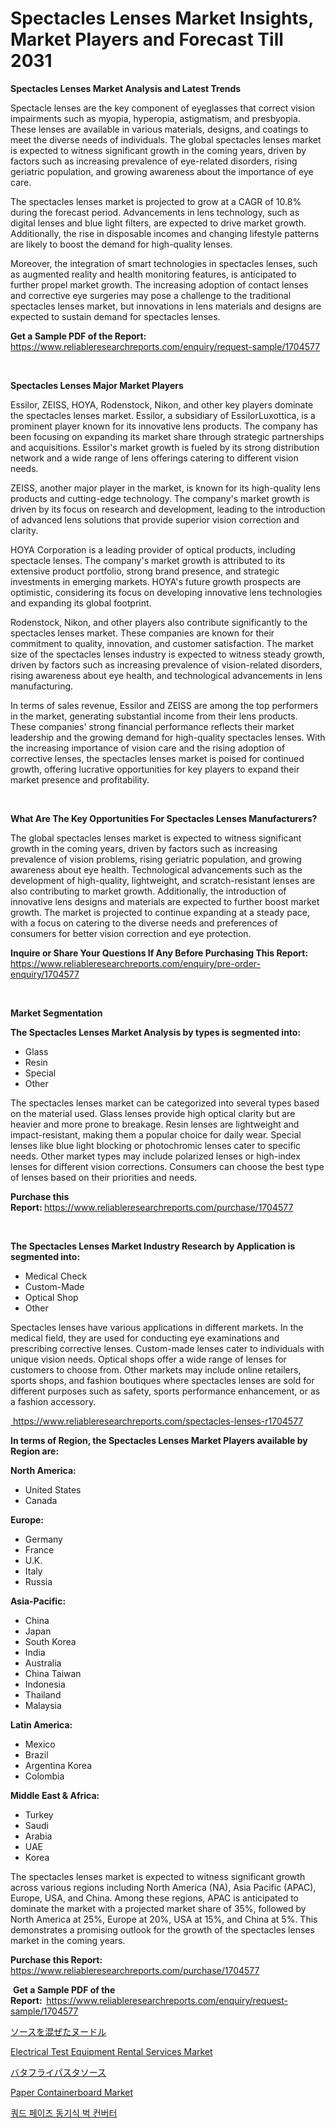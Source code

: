 <p><h1>Spectacles Lenses Market Insights, Market Players and Forecast Till 2031</h1></p><p><strong>Spectacles Lenses Market Analysis and Latest Trends</strong></p>
<p><p>Spectacle lenses are the key component of eyeglasses that correct vision impairments such as myopia, hyperopia, astigmatism, and presbyopia. These lenses are available in various materials, designs, and coatings to meet the diverse needs of individuals. The global spectacles lenses market is expected to witness significant growth in the coming years, driven by factors such as increasing prevalence of eye-related disorders, rising geriatric population, and growing awareness about the importance of eye care.</p><p>The spectacles lenses market is projected to grow at a CAGR of 10.8% during the forecast period. Advancements in lens technology, such as digital lenses and blue light filters, are expected to drive market growth. Additionally, the rise in disposable incomes and changing lifestyle patterns are likely to boost the demand for high-quality lenses.</p><p>Moreover, the integration of smart technologies in spectacles lenses, such as augmented reality and health monitoring features, is anticipated to further propel market growth. The increasing adoption of contact lenses and corrective eye surgeries may pose a challenge to the traditional spectacles lenses market, but innovations in lens materials and designs are expected to sustain demand for spectacles lenses.</p></p>
<p><strong>Get a Sample PDF of the Report:&nbsp;</strong> <a href="https://www.reliableresearchreports.com/enquiry/request-sample/1704577">https://www.reliableresearchreports.com/enquiry/request-sample/1704577</a></p>
<p>&nbsp;</p>
<p><strong>Spectacles Lenses Major Market Players</strong></p>
<p><p>Essilor, ZEISS, HOYA, Rodenstock, Nikon, and other key players dominate the spectacles lenses market. Essilor, a subsidiary of EssilorLuxottica, is a prominent player known for its innovative lens products. The company has been focusing on expanding its market share through strategic partnerships and acquisitions. Essilor's market growth is fueled by its strong distribution network and a wide range of lens offerings catering to different vision needs.</p><p>ZEISS, another major player in the market, is known for its high-quality lens products and cutting-edge technology. The company's market growth is driven by its focus on research and development, leading to the introduction of advanced lens solutions that provide superior vision correction and clarity.</p><p>HOYA Corporation is a leading provider of optical products, including spectacle lenses. The company's market growth is attributed to its extensive product portfolio, strong brand presence, and strategic investments in emerging markets. HOYA's future growth prospects are optimistic, considering its focus on developing innovative lens technologies and expanding its global footprint.</p><p>Rodenstock, Nikon, and other players also contribute significantly to the spectacles lenses market. These companies are known for their commitment to quality, innovation, and customer satisfaction. The market size of the spectacles lenses industry is expected to witness steady growth, driven by factors such as increasing prevalence of vision-related disorders, rising awareness about eye health, and technological advancements in lens manufacturing.</p><p>In terms of sales revenue, Essilor and ZEISS are among the top performers in the market, generating substantial income from their lens products. These companies' strong financial performance reflects their market leadership and the growing demand for high-quality spectacles lenses. With the increasing importance of vision care and the rising adoption of corrective lenses, the spectacles lenses market is poised for continued growth, offering lucrative opportunities for key players to expand their market presence and profitability.</p></p>
<p>&nbsp;</p>
<p><strong>What Are The Key Opportunities For Spectacles Lenses Manufacturers?</strong></p>
<p><p>The global spectacles lenses market is expected to witness significant growth in the coming years, driven by factors such as increasing prevalence of vision problems, rising geriatric population, and growing awareness about eye health. Technological advancements such as the development of high-quality, lightweight, and scratch-resistant lenses are also contributing to market growth. Additionally, the introduction of innovative lens designs and materials are expected to further boost market growth. The market is projected to continue expanding at a steady pace, with a focus on catering to the diverse needs and preferences of consumers for better vision correction and eye protection.</p></p>
<p><strong>Inquire or Share Your Questions If Any Before Purchasing This Report:</strong> <a href="https://www.reliableresearchreports.com/enquiry/pre-order-enquiry/1704577">https://www.reliableresearchreports.com/enquiry/pre-order-enquiry/1704577</a></p>
<p>&nbsp;</p>
<p><strong>Market Segmentation</strong></p>
<p><strong>The Spectacles Lenses Market Analysis by types is segmented into:</strong></p>
<p><ul><li>Glass</li><li>Resin</li><li>Special</li><li>Other</li></ul></p>
<p><p>The spectacles lenses market can be categorized into several types based on the material used. Glass lenses provide high optical clarity but are heavier and more prone to breakage. Resin lenses are lightweight and impact-resistant, making them a popular choice for daily wear. Special lenses like blue light blocking or photochromic lenses cater to specific needs. Other market types may include polarized lenses or high-index lenses for different vision corrections. Consumers can choose the best type of lenses based on their priorities and needs.</p></p>
<p><strong>Purchase this Report:&nbsp;</strong><a href="https://www.reliableresearchreports.com/purchase/1704577">https://www.reliableresearchreports.com/purchase/1704577</a></p>
<p>&nbsp;</p>
<p><strong>The Spectacles Lenses Market Industry Research by Application is segmented into:</strong></p>
<p><ul><li>Medical Check</li><li>Custom-Made</li><li>Optical Shop</li><li>Other</li></ul></p>
<p><p>Spectacles lenses have various applications in different markets. In the medical field, they are used for conducting eye examinations and prescribing corrective lenses. Custom-made lenses cater to individuals with unique vision needs. Optical shops offer a wide range of lenses for customers to choose from. Other markets may include online retailers, sports shops, and fashion boutiques where spectacles lenses are sold for different purposes such as safety, sports performance enhancement, or as a fashion accessory.</p></p>
<p><a href="https://www.reliableresearchreports.com/spectacles-lenses-r1704577">&nbsp;https://www.reliableresearchreports.com/spectacles-lenses-r1704577</a></p>
<p><strong>In terms of Region, the Spectacles Lenses Market Players available by Region are:</strong></p>
<p>
    <p> <strong> North America: </strong>
        <ul>
            <li>United States</li>
            <li>Canada</li>
        </ul>
        </p> 
    <p> <strong> Europe: </strong>
        <ul>
            <li>Germany</li>
            <li>France</li>
            <li>U.K.</li>
            <li>Italy</li>
            <li>Russia</li>
        </ul>
        </p> 
    <p> <strong> Asia-Pacific: </strong>
        <ul>
            <li>China</li>
            <li>Japan</li>
            <li>South Korea</li>
            <li>India</li>
            <li>Australia</li>
            <li>China Taiwan</li>
            <li>Indonesia</li>
            <li>Thailand</li>
            <li>Malaysia</li>
        </ul>
        </p> 
    <p> <strong> Latin America: </strong>
        <ul>
            <li>Mexico</li>
            <li>Brazil</li>
            <li>Argentina Korea</li>
            <li>Colombia</li>
        </ul>
        </p> 
    <p> <strong> Middle East & Africa: </strong>
        <ul>
            <li>Turkey</li>
            <li>Saudi</li>
            <li>Arabia</li>
            <li>UAE</li>
            <li>Korea</li>
        </ul>
    </p>
    </p>
<p><p>The spectacles lenses market is expected to witness significant growth across various regions including North America (NA), Asia Pacific (APAC), Europe, USA, and China. Among these regions, APAC is anticipated to dominate the market with a projected market share of 35%, followed by North America at 25%, Europe at 20%, USA at 15%, and China at 5%. This demonstrates a promising outlook for the growth of the spectacles lenses market in the coming years.</p></p>
<p><strong>Purchase this Report: </strong><a href="https://www.reliableresearchreports.com/purchase/1704577">https://www.reliableresearchreports.com/purchase/1704577</a></p>
<p>&nbsp;<strong>Get a Sample PDF of the Report:&nbsp;&nbsp;</strong><a href="https://www.reliableresearchreports.com/enquiry/request-sample/1704577">https://www.reliableresearchreports.com/enquiry/request-sample/1704577</a></p>
<p><strong></strong></p>
<p><p><a href="https://github.com/KenyonJohns/Market-Research-Report-List-1/blob/main/1134732124917.md">ソースを混ぜたヌードル</a></p><p><a href="https://github.com/maudAbbott7/Market-Research-Report-List-1/blob/main/electrical-test-equipment-rental-services-market.md">Electrical Test Equipment Rental Services Market</a></p><p><a href="https://github.com/pepo3k/Market-Research-Report-List-2/blob/main/3112632124918.md">バタフライパスタソース</a></p><p><a href="https://github.com/AnnChovey2023/Market-Research-Report-List-1/blob/main/paper-containerboard-market.md">Paper Containerboard Market</a></p><p><a href="https://github.com/tukangkrupk/Market-Research-Report-List-1/blob/main/6154906122887.md">쿼드 페이즈 동기식 벅 컨버터</a></p></p>
